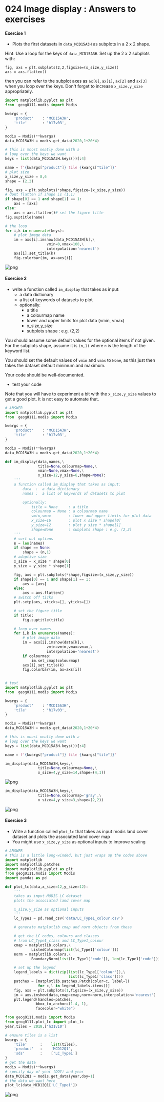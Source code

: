 #  024 Image display : Answers to exercises

#### Exercise 1

* Plots the first datasets in `data_MCD15A3H` as subplots in a 2 x 2 shape.

Hint: Use a loop for the keys of `data_MCD15A3H`. Set up the 2 x 2 subplots with:

    fig, axs = plt.subplots(2,2,figsize=(x_size,y_size))
    axs = axs.flatten()
    
then you can refer to the subplot axes as `ax[0]`, `ax[1]`, `ax[2]` and `ax[3]` when you loop over the keys. Don't forget to increase `x_size,y_size` appropriately.


```python
import matplotlib.pyplot as plt
from  geog0111.modis import Modis

kwargs = {
    'product'    : 'MCD15A3H',
    'tile'       : 'h17v03',
}

modis = Modis(**kwargs)
data_MCD15A3H = modis.get_data(2020,1+20*4) 

# this is mnost neatly done with a 
# loop over the keys we want
keys = list(data_MCD15A3H.keys())[:4]

name = f'{kwargs["product"]} tile {kwargs["tile"]}'
# plot size 
x_size,y_size = 8,6
shape = (2,2)

fig, axs = plt.subplots(*shape,figsize=(x_size,y_size))
# dont flatten if shape is (1,1)
if shape[0] == 1 and shape[1] == 1:  
    axs = [axs]
else:
    axs = axs.flatten()# set the figure title
fig.suptitle(name)

# the loop
for i,k in enumerate(keys):
    # plot image data
    im = axs[i].imshow(data_MCD15A3H[k],\
                   vmin=0,vmax=100,\
                   interpolation='nearest')
    axs[i].set_title(k)
    fig.colorbar(im, ax=axs[i])
```


    
![png](024_Image_display_answers_files/024_Image_display_answers_2_0.png)
    


#### Exercise 2

* write a function called `im_display` that takes as input:
    * a data dictionary
    * a list of keywords of datasets to plot
    * optionally:
        * a title
        * a colourmap name
        * lower and upper limits for plot data (vmin, vmax)
        * x_size,y_size
        * subplots shape : e.g. (2,2)

You should assume some default values for the optional items if not given. For the subplots shape, assume it is `(n,1)` where `n` is the length of the keyword list.

You should set the default values of `vmin` and `vmax` to `None`, as this just then takes the dataset default minimum and maximum.

Your code should be well-documented.

* test your code

Note that you will have to experiment a bit with the `x_size,y_size` values to get a good plot. It is not easy to automate that.


```python
# ANSWER
import matplotlib.pyplot as plt
from  geog0111.modis import Modis

kwargs = {
    'product'    : 'MCD15A3H',
    'tile'       : 'h17v03',
}

modis = Modis(**kwargs)
data_MCD15A3H = modis.get_data(2020,1+20*4) 

def im_display(data,names,\
               title=None,colourmap=None,\
               vmin=None,vmax=None,\
               x_size=12,y_size=8,shape=None):
    '''
    a function called im_display that takes as input:
        data  :  a data dictionary
        names :  a list of keywords of datasets to plot

        optionally:
            title = None     : a title
            colourmap = None : a colourmap name
            vmin,vmax        : lower and upper limits for plot data
            x_size=16        : plot x size * shape[0]
            y_size=12        : plot y size * shape[1]
            shape=None       : subplots shape : e.g. (2,2)
    '''
    # sort out options
    n = len(names)
    if shape == None:
        shape = (n,1)
    # adaptive size
    x_size = x_size * shape[0]
    y_size = y_size * shape[1]

    fig, axs = plt.subplots(*shape,figsize=(x_size,y_size))
    if shape[0] == 1 and shape[1] == 1:  
        axs = [axs]
    else:
        axs = axs.flatten()
    # switch off ticks
    plt.setp(axs, xticks=[], yticks=[])

    # set the figure title
    if title:
        fig.suptitle(title)

    # loop over names
    for i,k in enumerate(names):
        # plot image data
        im = axs[i].imshow(data[k],\
                   vmin=vmin,vmax=vmax,\
                   interpolation='nearest')
        if colourmap:
            im.set_cmap(colourmap)
        axs[i].set_title(k)
        fig.colorbar(im, ax=axs[i])    
        
```


```python
# test
import matplotlib.pyplot as plt
from  geog0111.modis import Modis

kwargs = {
    'product'    : 'MCD15A3H',
    'tile'       : 'h17v03',
}

modis = Modis(**kwargs)
data_MCD15A3H = modis.get_data(2020,1+20*4) 

# this is mnost neatly done with a 
# loop over the keys we want
keys = list(data_MCD15A3H.keys())[:4]

name = f'{kwargs["product"]} tile {kwargs["tile"]}'

im_display(data_MCD15A3H,keys,\
               title=None,colourmap=None,\
               x_size=4,y_size=14,shape=(4,1))
```


    
![png](024_Image_display_answers_files/024_Image_display_answers_5_0.png)
    



```python
im_display(data_MCD15A3H,keys,\
               title=None,colourmap='gray',\
               x_size=4,y_size=3,shape=(2,2))
```


    
![png](024_Image_display_answers_files/024_Image_display_answers_6_0.png)
    


#### Exercise 3

* Write a function called `plot_lc` that takes as input modis land cover dataset and plots the associated land cover map
* You might use `x_size,y_size` as optional inputs to improve scaling


```python
# ANSWER
# this is a little long-winded, but just wraps up the codes above
import matplotlib
import matplotlib.patches
import matplotlib.pyplot as plt
from geog0111.modis import Modis
import pandas as pd

def plot_lc(data,x_size=12,y_size=12):
    '''
    takes as input MODIS LC dataset
    plots the associated land cover map

    x_size,y_size as optional inputs
    '''
    lc_Type1 = pd.read_csv('data/LC_Type1_colour.csv')

    # generate matplotlib cmap and norm objects from these

    # get the LC codes, colours and classes
    # from LC_Type1_class and LC_Type1_colour
    cmap = matplotlib.colors.\
            ListedColormap(list(lc_Type1['colour']))
    norm = matplotlib.colors.\
            BoundaryNorm(list(lc_Type1['code']), len(lc_Type1['code']))

    # set up the legend
    legend_labels = dict(zip(list(lc_Type1['colour']),\
                             list(lc_Type1['class'])))
    patches = [matplotlib.patches.Patch(color=c, label=l)
               for c,l in legend_labels.items()]
    fig, axs = plt.subplots(1,figsize=(x_size,y_size))
    im = axs.imshow(data,cmap=cmap,norm=norm,interpolation='nearest')
    plt.legend(handles=patches,
              bbox_to_anchor=(1.4, 1),
              facecolor="white")
```


```python
from geog0111.modis import Modis
from geog0111.plot_lc import plot_lc
year,tiles = 2018,['h31v10']

# ensure tiles is a list
kwargs = {
    'tile'      :    list(tiles),
    'product'   :    'MCD12Q1',
    'sds'       :    ['LC_Type1']
}
# get the data
modis = Modis(**kwargs)
# specify day of year (DOY) and year
data_MCD12Q1 = modis.get_data(year,doy=1)
# the data we want here
plot_lc(data_MCD12Q1['LC_Type1'])
```


    
![png](024_Image_display_answers_files/024_Image_display_answers_9_0.png)
    

